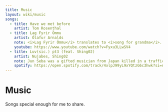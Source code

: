 ```yaml
---
title: Music
layout: wiki/music
songs:
  - title: Have we met before
    artist: Tom Rosenthal
  - title: Lag Fyrir Ömmu
    artist: Ólafur Arnalds
    note: <i>Lag Fyrir Ömmu</i> translates to <i>song for grandma</i>. The artist calls it <q>a tribute to an amazing person and a good friend who I miss dearly</q>.
    youtube: https://www.youtube.com/watch?v=Fyxu3LLwSV4
  - title: Luv(sic.) pt3 (feat. Shing02)
    artist: Nujabes, Shing02
    note: Jun Seba was a gifted musician from Japan killed in a traffic collision at age 36. He created Luv(sic.) as a hexalogy with Shing02 who finished the series after Seba's death.
    spotify: https://open.spotify.com/track/4xlpJ99yL9xYQtzG6c3hwk?si=n2FU6c42QPuCeFtE3kQ72w
---
```


# Music

Songs special enough for me to share.
